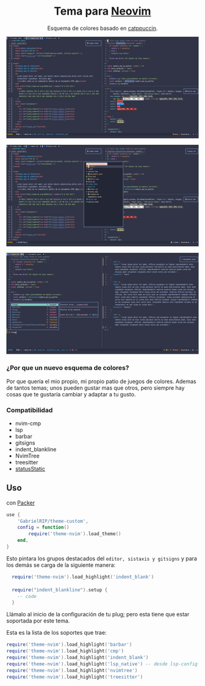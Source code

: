 <h1 align="center">
  Tema para <a href="https://github.com/neovim/neovim">Neovim</a>
</h1>

<p align="center">
  Esquema de colores basado en <a href="https://github.com/catppuccin/catppuccin">catppuccin</a>.
</p>

<p align="center">
  <img src="https://github.com/GabrielRIP/my-assets/blob/main/plugs-lua/theme-custom/image-1.png" alt="vista del thema">
</p>
<p align="center">
  <img src="https://github.com/GabrielRIP/my-assets/blob/main/plugs-lua/theme-custom/image-2.png" alt="vista del thema">
</p>
<p align="center">
  <img src="https://github.com/GabrielRIP/my-assets/blob/main/plugs-lua/theme-custom/image-3.png" alt="vista del thema">
</p>

### ¿Por que un nuevo esquema de colores?

Por que quería el mio propio, mi propio patio de juegos de colores. Ademas de tantos temas; unos pueden gustar mas que otros, pero siempre hay cosas que te gustaría cambiar y adaptar a tu gusto.

### Compatibilidad

- nvim-cmp
- lsp
- barbar
- gitsigns
- indent_blankline
- NvimTree
- treesitter
- [statusStatic](https://github.com/GabrielRIP/statusStatic)

## Uso

con [Packer](https://github.com/wbthomason/packer.nvim)

```lua
use {
    'GabrielRIP/theme-custom',
    config = function()
        require('theme-nvim').load_theme()
    end,
}
```

Esto pintara los grupos destacados del `editor, sistaxis y gitsigns` y para los demás se carga de la siguiente manera:

```lua
  require('theme-nvim').load_highlight('indent_blank')

  require("indent_blankline").setup {
    -- code
  }
```

Llámalo al inicio de la configuración de tu plug; pero esta tiene que estar soportada por este tema.

Esta es la lista de los soportes que trae:

```lua
require('theme-nvim').load_highlight('barbar')
require('theme-nvim').load_highlight('cmp')
require('theme-nvim').load_highlight('indent_blank')
require('theme-nvim').load_highlight('lsp_native') -- desde lsp-config
require('theme-nvim').load_highlight('nvimtree')
require('theme-nvim').load_highlight('treesitter')
```
